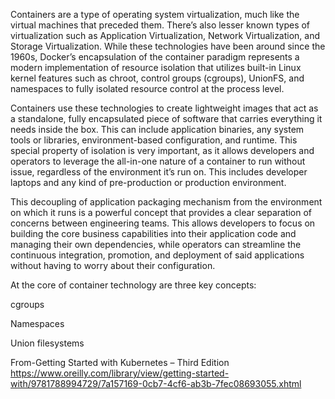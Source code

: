 Containers are a type of operating system virtualization, much like the virtual machines that preceded them. There’s also lesser known types of virtualization such as Application Virtualization, Network Virtualization, and Storage Virtualization. While these technologies have been around since the 1960s, Docker’s encapsulation of the container paradigm represents a modern implementation of resource isolation that utilizes built-in Linux kernel features such as chroot, control groups (cgroups), UnionFS, and namespaces to fully isolated resource control at the process level.

Containers use these technologies to create lightweight images that act as a standalone, fully encapsulated piece of software that carries everything it needs inside the box. This can include application binaries, any system tools or libraries, environment-based configuration, and runtime. This special property of isolation is very important, as it allows developers and operators to leverage the all-in-one nature of a container to run without issue, regardless of the environment it’s run on. This includes developer laptops and any kind of pre-production or production environment.

This decoupling of application packaging mechanism from the environment on which it runs is a powerful concept that provides a clear separation of concerns between engineering teams. This allows developers to focus on building the core business capabilities into their application code and managing their own dependencies, while operators can streamline the continuous integration, promotion, and deployment of said applications without having to worry about their configuration.

At the core of container technology are three key concepts:

cgroups

Namespaces

Union filesystems

From-Getting Started with Kubernetes – Third Edition
https://www.oreilly.com/library/view/getting-started-with/9781788994729/7a157169-0cb7-4cf6-ab3b-7fec08693055.xhtml
